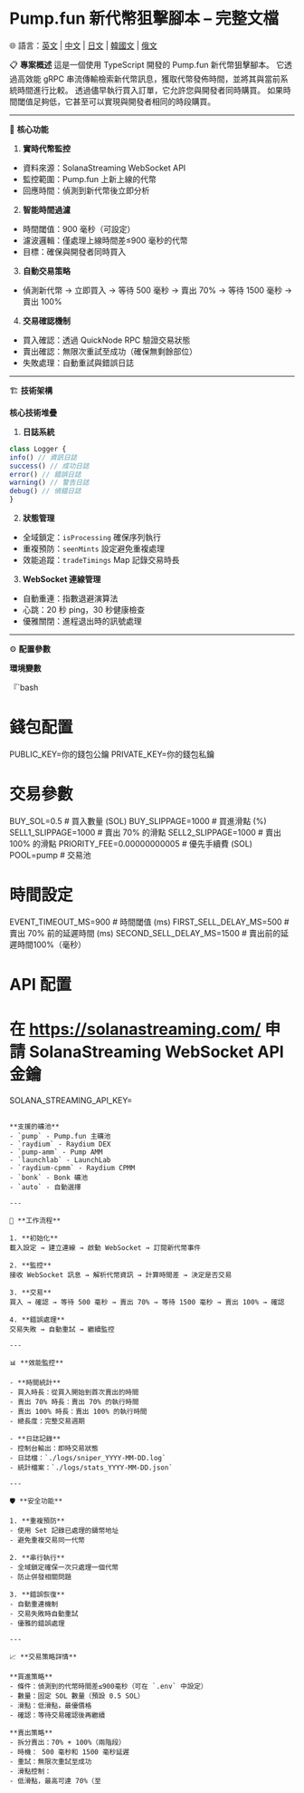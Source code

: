# Pump.fun 新代幣狙擊腳本 – 完整文檔
🌐 語言：[英文](README.md) | [中文](README.zh-CN.md) | [日文](README.ja.md) | [韓國文](README.kr.md) | [俄文](README.ru.md)

📋 **專案概述**
這是一個使用 TypeScript 開發的 Pump.fun 新代幣狙擊腳本。
它透過高效能 gRPC 串流傳輸檢索新代幣訊息，獲取代幣發佈時間，並將其與當前系統時間進行比較。
透過儘早執行買入訂單，它允許您與開發者同時購買。
如果時間閾值足夠低，它甚至可以實現與開發者相同的時段購買。

---

🎯 **核心功能**

1. **實時代幣監控**
- 資料來源：SolanaStreaming WebSocket API
- 監控範圍：Pump.fun 上新上線的代幣
- 回應時間：偵測到新代幣後立即分析

2. **智能時間過濾**
- 時間閾值：900 毫秒（可設定）
- 濾波邏輯：僅處理上線時間差≤900 毫秒的代幣
- 目標：確保與開發者同時買入

3. **自動交易策略**
- 偵測新代幣 → 立即買入 → 等待 500 毫秒 → 賣出 70% → 等待 1500 毫秒 → 賣出 100%

4. **交易確認機制**
- 買入確認：透過 QuickNode RPC 驗證交易狀態
- 賣出確認：無限次重試至成功（確保無剩餘部位）
- 失敗處理：自動重試與錯誤日誌

---

🏗️ **技術架構**

**核心技術堆疊**

1. **日誌系統**
```ts
class Logger {
info() // 資訊日誌
success() // 成功日誌
error() // 錯誤日誌
warning() // 警告日誌
debug() // 偵錯日誌
}
```

2. **狀態管理**
- 全域鎖定：`isProcessing` 確保序列執行
- 重複預防：`seenMints` 設定避免重複處理
- 效能追蹤：`tradeTimings` Map 記錄交易時長

3. **WebSocket 連線管理**
- 自動重連：指數退避演算法
- 心跳：20 秒 ping，30 秒健康檢查
- 優雅關閉：進程退出時的訊號處理

---

⚙️ **配置參數**

**環境變數**

『`bash
# 錢包配置
PUBLIC_KEY=你的錢包公鑰
PRIVATE_KEY=你的錢包私鑰

# 交易參數
BUY_SOL=0.5 # 買入數量 (SOL)
BUY_SLIPPAGE=1000 # 買進滑點 (%)
SELL1_SLIPPAGE=1000 # 賣出 70% 的滑點
SELL2_SLIPPAGE=1000 # 賣出 100% 的滑點
PRIORITY_FEE=0.00000000005 # 優先手續費 (SOL)
POOL=pump # 交易池

# 時間設定
EVENT_TIMEOUT_MS=900 # 時間閾值 (ms)
FIRST_SELL_DELAY_MS=500 # 賣出 70% 前的延遲時間 (ms)
SECOND_SELL_DELAY_MS=1500 # 賣出前的延遲時間100%（毫秒）

# API 配置
# 在 https://solanastreaming.com/ 申請 SolanaStreaming WebSocket API 金鑰
SOLANA_STREAMING_API_KEY=
```

**支援的礦池**
- `pump` - Pump.fun 主礦池
- `raydium` - Raydium DEX
- `pump-amm` - Pump AMM
- `launchlab` - LaunchLab
- `raydium-cpmm` - Raydium CPMM
- `bonk` - Bonk 礦池
- `auto` - 自動選擇

---

🔄 **工作流程**

1. **初始化**
載入設定 → 建立連線 → 啟動 WebSocket → 訂閱新代幣事件

2. **監控**
接收 WebSocket 訊息 → 解析代幣資訊 → 計算時間差 → 決定是否交易

3. **交易**
買入 → 確認 → 等待 500 毫秒 → 賣出 70% → 等待 1500 毫秒 → 賣出 100% → 確認

4. **錯誤處理**
交易失敗 → 自動重試 → 繼續監控

---

📊 **效能監控**

- **時間統計**
- 買入時長：從買入開始到首次賣出的時間
- 賣出 70% 時長：賣出 70% 的執行時間
- 賣出 100% 時長：賣出 100% 的執行時間
- 總長度：完整交易週期

- **日誌記錄**
- 控制台輸出：即時交易狀態
- 日誌檔：`./logs/sniper_YYYY-MM-DD.log`
- 統計檔案：`./logs/stats_YYYY-MM-DD.json`

---

🛡️ **安全功能**

1. **重複預防**
- 使用 Set 記錄已處理的鑄幣地址
- 避免重複交易同一代幣

2. **串行執行**
- 全域鎖定確保一次只處理一個代幣
- 防止併發相關問題

3. **錯誤恢復**
- 自動重連機制
- 交易失敗時自動重試
- 優雅的錯誤處理

---

📈 **交易策略詳情**

**買進策略**
- 條件：偵測到的代幣時間差≤900毫秒（可在 `.env` 中設定）
- 數量：固定 SOL 數量（預設 0.5 SOL）
- 滑點：低滑點，最優價格
- 確認：等待交易確認後再繼續

**賣出策略**
- 拆分賣出：70% + 100%（兩階段）
- 時機： 500 毫秒和 1500 毫秒延遲
- 重試：無限次重試至成功
- 滑點控制：
- 低滑點，最高可達 70%（至
